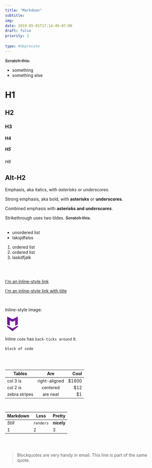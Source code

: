 ```yaml
---
title: "Markdown"
subtitle:
img:
date: 2019-05-01T17:14:49-07:00
draft: false
priority: 2

type: #deprecate
---
```


~~Scratch this.~~

* something
* something else

# H1
## H2
### H3
#### H4
##### H5
###### H6

Alt-H2
------



Emphasis, aka italics, with *asterisks* or _underscores_.

Strong emphasis, aka bold, with **asterisks** or __underscores__.

Combined emphasis with **asterisks and _underscores_**.

Strikethrough uses two tildes. ~~Scratch this.~~
<br>
<br>
* unordered list
* laksjdfalss

1. ordered list
2. ordered list
3. laskdfjalk

<br>
<br>

[I'm an inline-style link](https://www.google.com)

[I'm an inline-style link with title](https://www.google.com "Google's Homepage")

<br>

Inline-style image:

![alt text](https://github.com/adam-p/markdown-here/raw/master/src/common/images/icon48.png "Logo Title Text 1")

Inline `code` has `back-ticks around` it.

```block of code```

<br>
<br>

| Tables        | Are           | Cool  |
| ------------- |:-------------:| -----:|
| col 3 is      | right-aligned | $1600 |
| col 2 is      | centered      |   $12 |
| zebra stripes | are neat      |    $1 |
<br>

Markdown | Less | Pretty
--- | --- | ---
*Still* | `renders` | **nicely**
1 | 2 | 3
<br>
<br>

> Blockquotes are very handy in email.
This line is part of the same quote.
